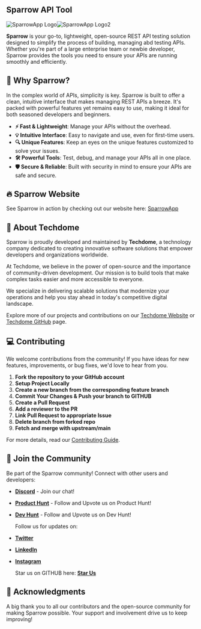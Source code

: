 ## Sparrow API Tool

![SparrowApp Logo](https://github.com/sparrowapp-dev/sparrow-app/blob/development/packages/@sparrow-library/src/assets/logoSparrow.svg)![SparrowApp Logo2](https://github.com/sparrowapp-dev/sparrow-app/blob/development/packages/@sparrow-library/src/assets/logotype.svg)

**Sparrow** is your go-to, lightweight, open-source REST API testing solution designed to simplify the process of building, managing abd testing APIs. Whether you're part of a large enterprise team or newbie developer, Sparrow provides the tools you need to ensure your APIs are running smoothly and efficiently.

## 🌟 Why Sparrow?

In the complex world of APIs, simplicity is key. Sparrow is built to offer a clean, intuitive interface that makes managing REST APIs a breeze. It's packed with powerful features yet remains easy to use, making it ideal for both seasoned developers and beginners.

- **⚡ Fast & Lightweight**: Manage your APIs without the overhead.
- **💡 Intuitive Interface**: Easy to navigate and use, even for first-time users.
- **🔍 Unique Features**: Keep an eyes on the unique features customized to solve your issues.
- **🛠️ Powerful Tools**: Test, debug, and manage your APIs all in one place.
- **🛡️ Secure & Reliable**: Built with security in mind to ensure your APIs are safe and secure.

## 🔥 Sparrow Website

See Sparrow in action by checking out our website here: [SparrowApp](https://sparrowapp.dev)

## 🏢 About Techdome

Sparrow is proudly developed and maintained by **Techdome**, a technology company dedicated to creating innovative software solutions that empower developers and organizations worldwide.

At Techdome, we believe in the power of open-source and the importance of community-driven development. Our mission is to build tools that make complex tasks easier and more accessible to everyone.

We specialize in delivering scalable solutions that modernize your operations and help you stay ahead in today's competitive digital landscape.

Explore more of our projects and contributions on our [Techdome Website](https://techdome-io) or [Techdome GitHub](https://github.com/techdome-io) page.

## 💻 Contributing

We welcome contributions from the community! If you have ideas for new features, improvements, or bug fixes, we'd love to hear from you.

1. **Fork the repository to your GitHub account**
2. **Setup Project Locally**
3. **Create a new branch from the corresponding feature branch**
4. **Commit Your Changes & Push your branch to GITHUB**
5. **Create a Pull Request**
6. **Add a reviewer to the PR**
7. **Link Pull Request to appropriate Issue**
8. **Delete branch from forked repo**
9. **Fetch and merge with upstream/main**

For more details, read our [Contributing Guide](https://github.com/sparrowapp-dev/sparrow-app/blob/1e312a627c15d36754b5510d904cddccd6ba1df0/docs/CONTRIBUTING.md).

## 🎉 Join the Community

Be part of the Sparrow community! Connect with other users and developers:

- **[Discord](https://discord.com/invite/thQhnvM42A)** - Join our chat!
- **[Product Hunt](https://www.producthunt.com/products/sparrow-4)** - Follow and Upvote us on Product Hunt!
- **[Dev Hunt](https://devhunt.org/@Sparrow)** - Follow and Upvote us on Dev Hunt!

  Follow us for updates on:
- **[Twitter](https://x.com/sparrow__app)**
- **[LinkedIn](https://www.linkedin.com/company/sparrow-app)**
- **[Instagram](https://www.instagram.com/sparrow_api/)**

  Star us on GITHUB here: **[Star Us](https://github.com/sparrowapp-dev/sparrow-app)**

## 💖 Acknowledgments

A big thank you to all our contributors and the open-source community for making Sparrow possible. Your support and involvement drive us to keep improving!

